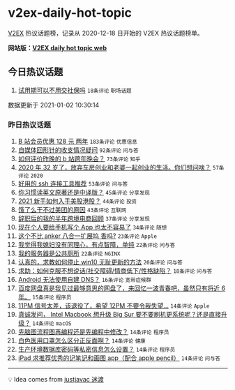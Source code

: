 # v2ex-daily-hot-topic

[V2EX](https://www.v2ex.com/) 热议话题榜，记录从 2020-12-18 日开始的 V2EX 热议话题榜单。

**网站版：[V2EX daily hot topic web](https://realleonardo.github.io/v2ex-daily-hot-topic-web/)**

## 今日热议话题

<!-- TODAY BEGIN -->

1. [试用期可以不用交社保吗](https://www.v2ex.com/t/740990) `18条评论` `职场话题`

数据更新于 2021-01-02 10:30:14

<!-- TODAY END -->

### 昨日热议话题

<!-- YESTERDAY BEGIN -->

1. [B 站会员优惠 128 元 两年](https://www.v2ex.com/t/740917) `183条评论` `优惠信息`
1. [自媒体回形针的收支情况疑问](https://www.v2ex.com/t/740876) `92条评论` `问与答`
1. [如何评价昨晚的 b 站跨年晚会？](https://www.v2ex.com/t/740821) `73条评论` `知乎`
1. [2020 年 32 岁了，放弃车房创业和老婆一起创业的生活。你们想问啥？](https://www.v2ex.com/t/740842) `57条评论` `2020`
1. [好用的 ssh 连接工具推荐](https://www.v2ex.com/t/740849) `53条评论` `问与答`
1. [你习惯读英文原著还是中译版？](https://www.v2ex.com/t/740885) `45条评论` `分享发现`
1. [2021 新手如何入手美股港股？](https://www.v2ex.com/t/740820) `44条评论` `投资`
1. [饿了么干不过美团的原因](https://www.v2ex.com/t/740893) `43条评论` `互联网`
1. [辞职后的我的半年跨境电商回顾](https://www.v2ex.com/t/740890) `37条评论` `分享发现`
1. [现在个人要给手机写个 App 也太不容易了](https://www.v2ex.com/t/740832) `34条评论` `随想`
1. [这个不比 anker 八合一扩展坞 香吗?](https://www.v2ex.com/t/740865) `23条评论` `Apple`
1. [我觉得我媳妇没有同理心，有点智障，单纯](https://www.v2ex.com/t/740972) `22条评论` `问与答`
1. [我的服务器是公共厕所](https://www.v2ex.com/t/740924) `22条评论` `NGINX`
1. [认真的，求教如何停止 win10 无耻更新的方法](https://www.v2ex.com/t/740961) `20条评论` `问与答`
1. [求助：如何克服不想说话/社交障碍/情商低下/性格缺陷？](https://www.v2ex.com/t/740887) `18条评论` `问与答`
1. [Android 无法使用自建 DNS？](https://www.v2ex.com/t/740848) `16条评论` `宽带症候群`
1. [百度网盘真是我见过最够意思的网盘了，来回忆一波青春吧，虽然只有将近 6 年。](https://www.v2ex.com/t/740930) `15条评论` `程序员`
1. [11PM 信号太差，该退役了，希望 12PM 不要令我失望...](https://www.v2ex.com/t/740939) `14条评论` `Apple`
1. [真诚发问， Intel Macbook 想升级 Big Sur 要不要刷机更系统呢？还是直接升级？](https://www.v2ex.com/t/740871) `14条评论` `macOS`
1. [先脑图流程图再编程还是先编程中修改？](https://www.v2ex.com/t/740867) `14条评论` `程序员`
1. [白色医用口罩怎么区分正反面啊？](https://www.v2ex.com/t/740857) `14条评论` `健康`
1. [生产环境数据库密码等私密信息怎么设置？](https://www.v2ex.com/t/740834) `14条评论` `程序员`
1. [iPad 求推荐优秀的记笔记和画图 app（配合 apple pencil）](https://www.v2ex.com/t/740822) `14条评论` `问与答`

<!-- YESTERDAY END -->

---

💡 Idea comes from [justjavac 迷渡](https://github.com/justjavac/)
